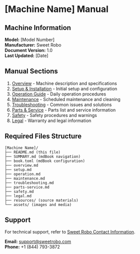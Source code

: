 # [Machine Name] Manual

## Machine Information

**Model:** [Model Number]  
**Manufacturer:** Sweet Robo  
**Document Version:** 1.0  
**Last Updated:** [Date]

## Manual Sections

1. [Overview](overview.md) - Machine description and specifications
2. [Setup & Installation](setup.md) - Initial setup and configuration  
3. [Operation Guide](operation.md) - Daily operation procedures
4. [Maintenance](maintenance.md) - Scheduled maintenance and cleaning
5. [Troubleshooting](troubleshooting.md) - Common issues and solutions
6. [Parts & Service](parts-service.md) - Parts list and service information
7. [Safety](safety.md) - Safety procedures and warnings
8. [Legal](legal.md) - Warranty and legal information

## Required Files Structure

```
[Machine Name]/
├── README.md (this file)
├── SUMMARY.md (mdBook navigation)
├── book.toml (mdBook configuration)
├── overview.md
├── setup.md
├── operation.md
├── maintenance.md
├── troubleshooting.md
├── parts-service.md
├── safety.md
├── legal.md
├── resources/ (source materials)
└── assets/ (images and media)
```

## Support

For technical support, refer to [Sweet Robo Contact Information](../shared/company-info.md).

**Email:** support@sweetrobo.com  
**Phone:** +1 (844) 793-3872